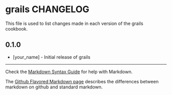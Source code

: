 grails CHANGELOG
================

This file is used to list changes made in each version of the grails cookbook.

0.1.0
-----
- [your_name] - Initial release of grails

- - -
Check the [Markdown Syntax Guide](http://daringfireball.net/projects/markdown/syntax) for help with Markdown.

The [Github Flavored Markdown page](http://github.github.com/github-flavored-markdown/) describes the differences between markdown on github and standard markdown.
